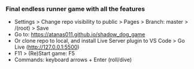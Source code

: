 ### Final endless runner game with all the features 

- Settings > Change repo visibility to public > Pages > Branch: master > /(root) > Save
- Go to: https://atanas011.github.io/shadow_dog_game
- Or clone repo to local, and install Live Server plugin to VS Code > Go Live (http://127.0.0.1:5500)
- F11 > (Re)Start game: F5
- Commands: keyboard arrows + Enter (roll/dive)
